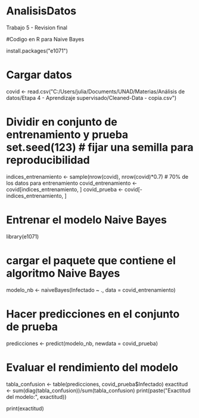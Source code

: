 # AnalisisDatos
Trabajo 5 - Revision final


#Codigo en R para Naive Bayes


install.packages("e1071") 
  
# Cargar datos 
covid <- read.csv("C:/Users/julia/Documents/UNAD/Materias/Análisis de datos/Etapa 4 - Aprendizaje supervisado/Cleaned-Data - copia.csv") 
  
# Dividir en conjunto de entrenamiento y prueba set.seed(123) # fijar una semilla para reproducibilidad 
indices_entrenamiento <- sample(nrow(covid), nrow(covid)*0.7) # 70% de los datos para entrenamiento covid_entrenamiento <- covid[indices_entrenamiento, ] covid_prueba <- covid[-indices_entrenamiento, ] 
    
# Entrenar el modelo Naive Bayes 
library(e1071)
# cargar el paquete que contiene el algoritmo Naive Bayes 
modelo_nb <- naiveBayes(Infectado ~ ., data = covid_entrenamiento)  

# Hacer predicciones en el conjunto de prueba 
predicciones <- predict(modelo_nb, newdata = covid_prueba) 
  
# Evaluar el rendimiento del modelo 
tabla_confusion <- table(predicciones, covid_prueba$Infectado) exactitud <- sum(diag(tabla_confusion))/sum(tabla_confusion) print(paste("Exactitud del modelo:", exactitud)) 
  
print(exactitud) 
